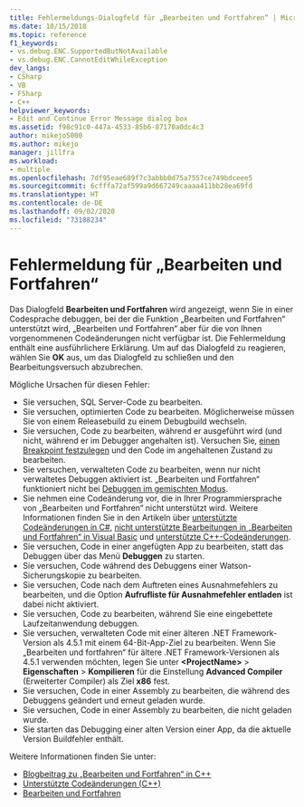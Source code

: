 ```yaml
---
title: Fehlermeldungs-Dialogfeld für „Bearbeiten und Fortfahren“ | Microsoft-Dokumentation
ms.date: 10/15/2018
ms.topic: reference
f1_keywords:
- vs.debug.ENC.SupportedButNotAvailable
- vs.debug.ENC.CannotEditWhileException
dev_langs:
- CSharp
- VB
- FSharp
- C++
helpviewer_keywords:
- Edit and Continue Error Message dialog box
ms.assetid: f98c91c0-447a-4533-85b6-87170a0dc4c3
author: mikejo5000
ms.author: mikejo
manager: jillfra
ms.workload:
- multiple
ms.openlocfilehash: 7df95eae689f7c3abbb0d75a7557ce749bdceee5
ms.sourcegitcommit: 6cfffa72af599a9d667249caaaa411bb28ea69fd
ms.translationtype: HT
ms.contentlocale: de-DE
ms.lasthandoff: 09/02/2020
ms.locfileid: "73188234"
---
```

# <a name="edit-and-continue-error-message"></a>Fehlermeldung für „Bearbeiten und Fortfahren“

Das Dialogfeld **Bearbeiten und Fortfahren** wird angezeigt, wenn Sie in einer Codesprache debuggen, bei der die Funktion „Bearbeiten und Fortfahren“ unterstützt wird, „Bearbeiten und Fortfahren“ aber für die von Ihnen vorgenommenen Codeänderungen nicht verfügbar ist. Die Fehlermeldung enthält eine ausführlichere Erklärung. Um auf das Dialogfeld zu reagieren, wählen Sie **OK** aus, um das Dialogfeld zu schließen und den Bearbeitungsversuch abzubrechen.

Mögliche Ursachen für diesen Fehler:

- Sie versuchen, SQL Server-Code zu bearbeiten.
- Sie versuchen, optimierten Code zu bearbeiten. Möglicherweise müssen Sie von einem Releasebuild zu einem Debugbuild wechseln.
- Sie versuchen, Code zu bearbeiten, während er ausgeführt wird (und nicht, während er im Debugger angehalten ist). Versuchen Sie, [einen Breakpoint festzulegen](../debugger/using-breakpoints.md) und den Code im angehaltenen Zustand zu bearbeiten.
- Sie versuchen, verwalteten Code zu bearbeiten, wenn nur nicht verwaltetes Debuggen aktiviert ist. „Bearbeiten und Fortfahren“ funktioniert nicht bei [Debuggen im gemischten Modus](../debugger/how-to-debug-in-mixed-mode.md).
- Sie nehmen eine Codeänderung vor, die in Ihrer Programmiersprache von „Bearbeiten und Fortfahren“ nicht unterstützt wird. Weitere Informationen finden Sie in den Artikeln über [unterstützte Codeänderungen in C#](supported-code-changes-csharp.md), [nicht unterstützte Bearbeitungen in „Bearbeiten und Fortfahren“ in Visual Basic](supported-code-changes-csharp.md) und [unterstützte C++-Codeänderungen](supported-code-changes-cpp.md).
- Sie versuchen, Code in einer angefügten App zu bearbeiten, statt das Debuggen über das Menü **Debuggen** zu starten.
- Sie versuchen, Code während des Debuggens einer Watson-Sicherungskopie zu bearbeiten.
- Sie versuchen, Code nach dem Auftreten eines Ausnahmefehlers zu bearbeiten, und die Option **Aufrufliste für Ausnahmefehler entladen** ist dabei nicht aktiviert.
- Sie versuchen, Code zu bearbeiten, während Sie eine eingebettete Laufzeitanwendung debuggen.
- Sie versuchen, verwalteten Code mit einer älteren .NET Framework-Version als 4.5.1 mit einem 64-Bit-App-Ziel zu bearbeiten. Wenn Sie „Bearbeiten und fortfahren“ für ältere .NET Framework-Versionen als 4.5.1 verwenden möchten, legen Sie unter **\<ProjectName>**  > **Eigenschaften** > **Kompilieren** für die Einstellung **Advanced Compiler** (Erweiterter Compiler) als Ziel **x86** fest.
- Sie versuchen, Code in einer Assembly zu bearbeiten, die während des Debuggens geändert und erneut geladen wurde.
- Sie versuchen, Code in einer Assembly zu bearbeiten, die nicht geladen wurde.
- Sie starten das Debugging einer alten Version einer App, da die aktuelle Version Buildfehler enthält.

Weitere Informationen finden Sie unter:
- [Blogbeitrag zu „Bearbeiten und Fortfahren“ in C++](https://devblogs.microsoft.com/cppblog/c-edit-and-continue-in-visual-studio-2015-update-3/)
- [Unterstützte Codeänderungen (C++)](../debugger/supported-code-changes-cpp.md)
- [Bearbeiten und Fortfahren](../debugger/edit-and-continue.md)